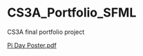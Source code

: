 # CS3A_Portfolio_SFML
CS3A final portfolio project

[Pi Day Poster.pdf](https://github.com/shermanyan/CS3A_Portfolio_SFML/files/12072004/Pi.Day.Poster.pdf)
